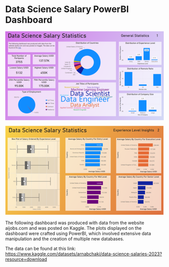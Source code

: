 # Data Science Salary PowerBI Dashboard

![dashboard_1](/Images/dashboard_1.PNG)

![dashboard_2](/Images/dashboard_2.PNG)

The following dashboard was produced with data from the website aijobs.com and was posted on Kaggle. The plots displayed on the dashboard were crafted using PowerBI, which involved extensive data manipulation and the creation of multiple new databases.

The data can be found at this link: https://www.kaggle.com/datasets/arnabchaki/data-science-salaries-2023?resource=download
